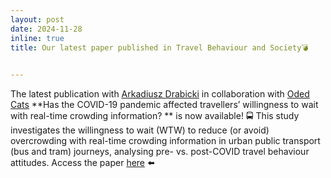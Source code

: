 ```yaml
---
layout: post
date: 2024-11-28
inline: true
title: Our latest paper published in Travel Behaviour and Society💣

     
---
```


The latest publication with [Arkadiusz Drabicki](https://www.linkedin.com/in/arkadiusz-drabicki-5b465ba3/) in collaboration with [Oded Cats](https://www.linkedin.com/in/oded-cats-45282223/) **Has the COVID-19 pandemic affected travellers’ willingness to wait with real-time crowding information? ** is now available! 
🚍 This study investigates the willingness to wait (WTW) to reduce (or avoid) overcrowding with real-time crowding information in urban public transport (bus and tram) journeys, analysing pre- vs. post-COVID travel behaviour attitudes. 
Access the paper [here]( https://www.sciencedirect.com/science/article/pii/S2214367X24001583) ⬅️
